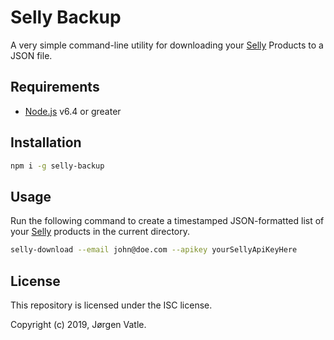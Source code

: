 # Selly Backup
A very simple command-line utility for downloading your [Selly](https://selly.io) Products to a JSON file.

## Requirements
- [Node.js](https://nodejs.org/en/) v6.4 or greater

## Installation
```bash
npm i -g selly-backup
```

## Usage
Run the following command to create a timestamped JSON-formatted list of your [Selly](https://selly.io) products in 
the current directory. 
```bash
selly-download --email john@doe.com --apikey yourSellyApiKeyHere 
```

## License
This repository is licensed under the ISC license.

Copyright (c) 2019, Jørgen Vatle.